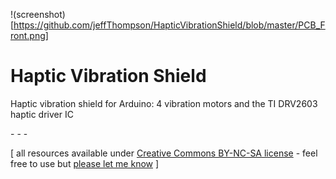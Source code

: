 !(screenshot)[https://github.com/jeffThompson/HapticVibrationShield/blob/master/PCB_Front.png]

Haptic Vibration Shield
=====================

Haptic vibration shield for Arduino: 4 vibration motors and the TI DRV2603 haptic driver IC

\- \- \-

\[ all resources available under [Creative Commons BY-NC-SA license](http://creativecommons.org/licenses/by-nc-sa/3.0/) - feel free to use but [please let me know](http://www.jeffreythompson.org) \]
